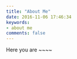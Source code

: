 ```yaml
---
title: "About Me"
date: 2016-11-06 17:46:34
keywords:
- about me
comments: false
---
```


<ul id="languageSwitch" data-selected="en" data-languages="cn,en,fr" data-url_cn="/about-cn" data-url_en="/about-en" data-url_fr="/about-fr"></ul>

Here you are ~~~~


